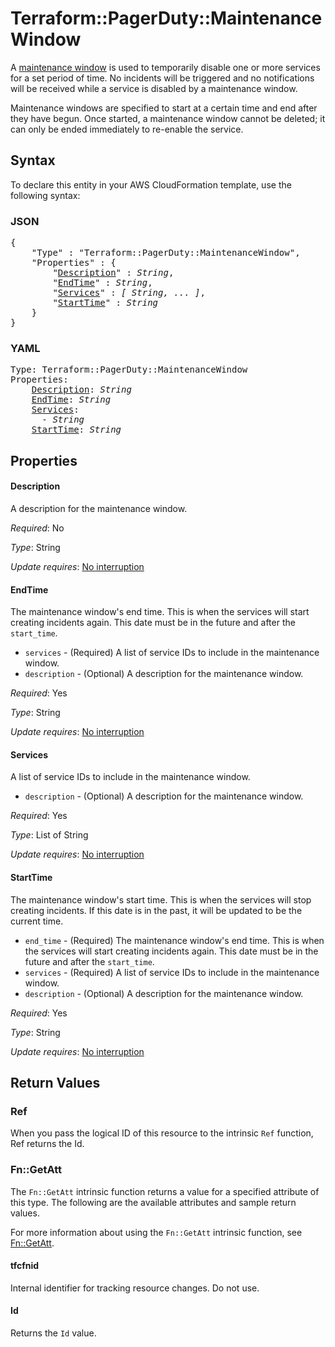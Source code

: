# Terraform::PagerDuty::MaintenanceWindow

A [maintenance window](https://v2.developer.pagerduty.com/v2/page/api-reference#!/Maintenance_Windows/get_maintenance_windows) is used to temporarily disable one or more services for a set period of time. No incidents will be triggered and no notifications will be received while a service is disabled by a maintenance window.

Maintenance windows are specified to start at a certain time and end after they have begun. Once started, a maintenance window cannot be deleted; it can only be ended immediately to re-enable the service.

## Syntax

To declare this entity in your AWS CloudFormation template, use the following syntax:

### JSON

<pre>
{
    "Type" : "Terraform::PagerDuty::MaintenanceWindow",
    "Properties" : {
        "<a href="#description" title="Description">Description</a>" : <i>String</i>,
        "<a href="#endtime" title="EndTime">EndTime</a>" : <i>String</i>,
        "<a href="#services" title="Services">Services</a>" : <i>[ String, ... ]</i>,
        "<a href="#starttime" title="StartTime">StartTime</a>" : <i>String</i>
    }
}
</pre>

### YAML

<pre>
Type: Terraform::PagerDuty::MaintenanceWindow
Properties:
    <a href="#description" title="Description">Description</a>: <i>String</i>
    <a href="#endtime" title="EndTime">EndTime</a>: <i>String</i>
    <a href="#services" title="Services">Services</a>: <i>
      - String</i>
    <a href="#starttime" title="StartTime">StartTime</a>: <i>String</i>
</pre>

## Properties

#### Description

A description for the maintenance window.

_Required_: No

_Type_: String

_Update requires_: [No interruption](https://docs.aws.amazon.com/AWSCloudFormation/latest/UserGuide/using-cfn-updating-stacks-update-behaviors.html#update-no-interrupt)

#### EndTime

The maintenance window's end time. This is when the services will start creating incidents again. This date must be in the future and after the `start_time`.
* `services`    - (Required) A list of service IDs to include in the maintenance window.
* `description` - (Optional) A description for the maintenance window.

_Required_: Yes

_Type_: String

_Update requires_: [No interruption](https://docs.aws.amazon.com/AWSCloudFormation/latest/UserGuide/using-cfn-updating-stacks-update-behaviors.html#update-no-interrupt)

#### Services

A list of service IDs to include in the maintenance window.
* `description` - (Optional) A description for the maintenance window.

_Required_: Yes

_Type_: List of String

_Update requires_: [No interruption](https://docs.aws.amazon.com/AWSCloudFormation/latest/UserGuide/using-cfn-updating-stacks-update-behaviors.html#update-no-interrupt)

#### StartTime

The maintenance window's start time. This is when the services will stop creating incidents. If this date is in the past, it will be updated to be the current time.
* `end_time`    - (Required) The maintenance window's end time. This is when the services will start creating incidents again. This date must be in the future and after the `start_time`.
* `services`    - (Required) A list of service IDs to include in the maintenance window.
* `description` - (Optional) A description for the maintenance window.

_Required_: Yes

_Type_: String

_Update requires_: [No interruption](https://docs.aws.amazon.com/AWSCloudFormation/latest/UserGuide/using-cfn-updating-stacks-update-behaviors.html#update-no-interrupt)

## Return Values

### Ref

When you pass the logical ID of this resource to the intrinsic `Ref` function, Ref returns the Id.

### Fn::GetAtt

The `Fn::GetAtt` intrinsic function returns a value for a specified attribute of this type. The following are the available attributes and sample return values.

For more information about using the `Fn::GetAtt` intrinsic function, see [Fn::GetAtt](https://docs.aws.amazon.com/AWSCloudFormation/latest/UserGuide/intrinsic-function-reference-getatt.html).

#### tfcfnid

Internal identifier for tracking resource changes. Do not use.

#### Id

Returns the <code>Id</code> value.

